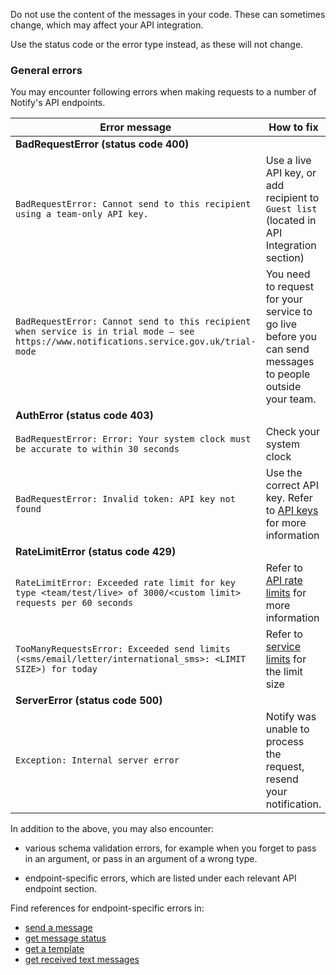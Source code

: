 Do not use the content of the messages in your code. These can sometimes change, which may affect your API integration.

Use the status code or the error type instead, as these will not change.

### General errors

You may encounter following errors when making requests to a number of Notify's API endpoints.

Error message | How to fix
---|---
**BadRequestError (status code 400)**|
`BadRequestError: Cannot send to this recipient using a team-only API key.`|Use a live API key, or add recipient to `Guest list` (located in API Integration section)|
`BadRequestError: Cannot send to this recipient when service is in trial mode – see https://www.notifications.service.gov.uk/trial-mode`|You need to request for your service to go live before you can send messages to people outside your team.|
**AuthError (status code 403)**|
`BadRequestError: Error: Your system clock must be accurate to within 30 seconds`|Check your system clock|
`BadRequestError: Invalid token: API key not found`|Use the correct API key. Refer to [API keys](#api-keys) for more information|
**RateLimitError (status code 429)**|
`RateLimitError: Exceeded rate limit for key type <team/test/live> of 3000/<custom limit> requests per 60 seconds`|Refer to [API rate limits](#rate-limits) for more information|
`TooManyRequestsError: Exceeded send limits (<sms/email/letter/international_sms>: <LIMIT SIZE>) for today`|Refer to [service limits](#daily-limits) for the limit size|
**ServerError (status code 500)**|
`Exception: Internal server error`|Notify was unable to process the request, resend your notification.|

In addition to the above, you may also encounter:

* various schema validation errors, for example when you forget to pass in an argument, or pass in an argument of a wrong type.

* endpoint-specific errors, which are listed under each relevant API endpoint section.

Find references for endpoint-specific errors in:

- [send a message](#send-a-message)
- [get message status](#get-message-status)
- [get a template](#get-a-template)
- [get received text messages](#get-received-text-messages)